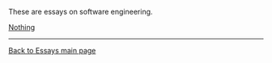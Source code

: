 These are essays on software engineering.

[Nothing](Nothing.md)

----

[Back to Essays main page](../README.md)
